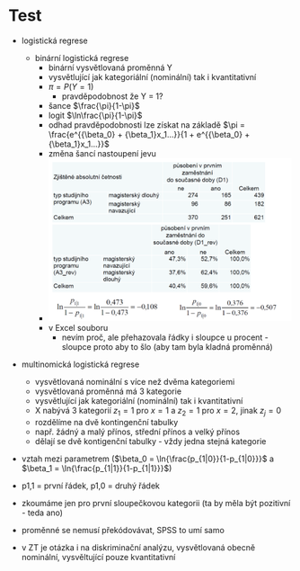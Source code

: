 # Test
* logistická regrese
    * binární logistická regrese
        * binární vysvětlovaná proměnná Y
        * vysvětlující jak kategoriální (nominální) tak i kvantitativní
        * $\pi = P(Y = 1)$
            * pravděpodobnost že Y = 1?
        * šance $\frac{\pi}{1-\pi}$
        * logit $\ln\frac{\pi}{1-\pi}$
        * odhad pravděpodobnosti lze získat na základě $\pi = \frac{e^{{\beta_0} + {\beta_1}x_1...}}{1 + e^{{\beta_0} + {\beta_1}x_1...}}$
        * změna šancí nastoupení jevu
        * ![logres](./img/logres.png)
        * v Excel souboru
            * nevím proč, ale přehazovala řádky i sloupce u procent - sloupce proto aby to šlo (aby tam byla kladná proměnná)
* multinomická logistická regrese
    * vysvětlovaná nominální s více než dvěma kategoriemi
    * vysvětlovaná proměnná má 3 kategorie
    * vysvětlující jak kategoriální (nominální) tak i kvantitativní
    * X nabývá 3 kategorií $z_1 = 1$ pro $x=1$ a $z_2 = 1$ pro $x=2$, jinak $z_j = 0$
    * rozdělíme na dvě kontingenční tabulky
    * např. žádný a malý přínos, střední přínos a velký přínos
    * dělají se dvě kontigenční tabulky - vždy jedna stejná kategorie
* vztah mezi parametrem ($\beta_0 = \ln{\frac{p_{1|0}}{1-p_{1|0}}}$ a $\beta_1 = \ln{\frac{p_{1|1}}{1-p_{1|1}}}$)
* p1,1 = první řádek, p1,0 = druhý řádek
* zkoumáme jen pro první sloupečkovou kategorii (ta by měla být pozitivní - teda ano)
* proměnné se nemusí překódovávat, SPSS to umí samo

* v ZT je otázka i na diskriminační analýzu, vysvětlovaná obecně nominální, vysvěltující pouze kvantitativní